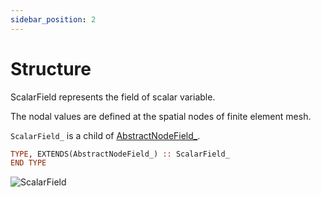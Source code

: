 ```yaml
---
sidebar_position: 2
---
```


# Structure

<!-- markdownlint-disable MD041 MD013 MD033 MD012 -->

ScalarField represents the field of scalar variable.

The nodal values are defined at the spatial nodes of finite element mesh.

`ScalarField_` is a child of [AbstractNodeField_](../AbstractNodeField/AbstractNodeField_.md).

```fortran
TYPE, EXTENDS(AbstractNodeField_) :: ScalarField_
END TYPE
```

![ScalarField](./figures/ScalarField1.svg)
